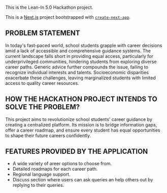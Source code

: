 This is the Lean-In 5.0 Hackathon project.


This is a [Next.js](https://nextjs.org/) project bootstrapped with [`create-next-app`](https://github.com/vercel/next.js/tree/canary/packages/create-next-app).

## PROBLEM STATEMENT
In today's fast-paced world, school students grapple with career decisions amid a lack of accessible and comprehensive guidance systems. The current landscape falls short in providing equal access, particularly for underprivileged communities, hindering students from exploring diverse career paths. Generic advice further compounds the issue, failing to recognize individual interests and talents. Socioeconomic disparities exacerbate these challenges, leaving marginalized students with limited access to quality career resources.

## HOW THE HACKATHON PROJECT INTENDS TO SOLVE THE PROBLEM?
This project aims to revolutionize school students' career guidance by creating a centralized platform. Its mission is to bridge information gaps, offer a career roadmap, and ensure every student has equal opportunities to shape their future careers confidently. 

## FEATURES PROVIDED BY THE APPLICATION
- A wide variety of areer options to choose from.
- Detailed roadmaps for each career path.
- Regional language support.
- Discuss section where users can ask queries an help others out by replying to their queries.
